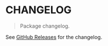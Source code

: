 # CHANGELOG

> Package changelog.

See [GitHub Releases](https://github.com/stdlib-js/random-base-bernoulli/releases) for the changelog.